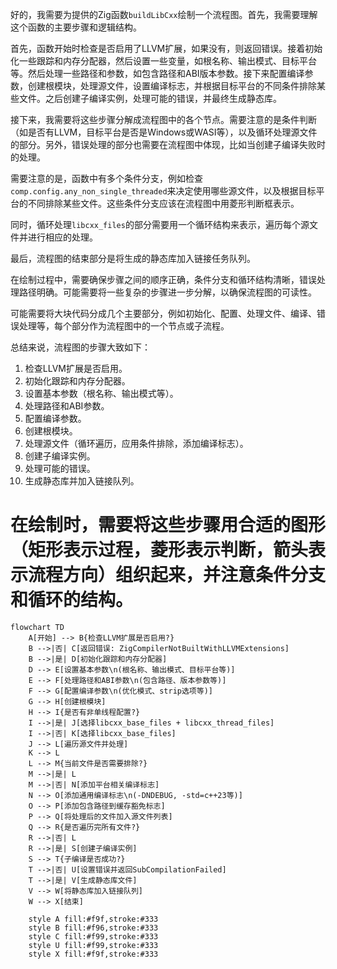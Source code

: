 好的，我需要为提供的Zig函数`buildLibCxx`绘制一个流程图。首先，我需要理解这个函数的主要步骤和逻辑结构。

首先，函数开始时检查是否启用了LLVM扩展，如果没有，则返回错误。接着初始化一些跟踪和内存分配器，然后设置一些变量，如根名称、输出模式、目标平台等。然后处理一些路径和参数，如包含路径和ABI版本参数。接下来配置编译参数，创建根模块，处理源文件，设置编译标志，并根据目标平台的不同条件排除某些文件。之后创建子编译实例，处理可能的错误，并最终生成静态库。

接下来，我需要将这些步骤分解成流程图中的各个节点。需要注意的是条件判断（如是否有LLVM，目标平台是否是Windows或WASI等），以及循环处理源文件的部分。另外，错误处理的部分也需要在流程图中体现，比如当创建子编译失败时的处理。

需要注意的是，函数中有多个条件分支，例如检查`comp.config.any_non_single_threaded`来决定使用哪些源文件，以及根据目标平台的不同排除某些文件。这些条件分支应该在流程图中用菱形判断框表示。

同时，循环处理`libcxx_files`的部分需要用一个循环结构来表示，遍历每个源文件并进行相应的处理。

最后，流程图的结束部分是将生成的静态库加入链接任务队列。

在绘制过程中，需要确保步骤之间的顺序正确，条件分支和循环结构清晰，错误处理路径明确。可能需要将一些复杂的步骤进一步分解，以确保流程图的可读性。

可能需要将大块代码分成几个主要部分，例如初始化、配置、处理文件、编译、错误处理等，每个部分作为流程图中的一个节点或子流程。

总结来说，流程图的步骤大致如下：
1. 检查LLVM扩展是否启用。
2. 初始化跟踪和内存分配器。
3. 设置基本参数（根名称、输出模式等）。
4. 处理路径和ABI参数。
5. 配置编译参数。
6. 创建根模块。
7. 处理源文件（循环遍历，应用条件排除，添加编译标志）。
8. 创建子编译实例。
9. 处理可能的错误。
10. 生成静态库并加入链接队列。

在绘制时，需要将这些步骤用合适的图形（矩形表示过程，菱形表示判断，箭头表示流程方向）组织起来，并注意条件分支和循环的结构。
================================================
```mermaid
flowchart TD
    A[开始] --> B{检查LLVM扩展是否启用?}
    B -->|否| C[返回错误: ZigCompilerNotBuiltWithLLVMExtensions]
    B -->|是| D[初始化跟踪和内存分配器]
    D --> E[设置基本参数\n(根名称、输出模式、目标平台等)]
    E --> F[处理路径和ABI参数\n(包含路径、版本参数等)]
    F --> G[配置编译参数\n(优化模式、strip选项等)]
    G --> H[创建根模块]
    H --> I{是否有非单线程配置?}
    I -->|是| J[选择libcxx_base_files + libcxx_thread_files]
    I -->|否| K[选择libcxx_base_files]
    J --> L[遍历源文件并处理]
    K --> L
    L --> M{当前文件是否需要排除?}
    M -->|是| L
    M -->|否| N[添加平台相关编译标志]
    N --> O[添加通用编译标志\n(-DNDEBUG, -std=c++23等)]
    O --> P[添加包含路径到缓存豁免标志]
    P --> Q[将处理后的文件加入源文件列表]
    Q --> R{是否遍历完所有文件?}
    R -->|否| L
    R -->|是| S[创建子编译实例]
    S --> T{子编译是否成功?}
    T -->|否| U[设置错误并返回SubCompilationFailed]
    T -->|是| V[生成静态库文件]
    V --> W[将静态库加入链接队列]
    W --> X[结束]
    
    style A fill:#f9f,stroke:#333
    style B fill:#f96,stroke:#333
    style C fill:#f99,stroke:#333
    style U fill:#f99,stroke:#333
    style X fill:#f9f,stroke:#333
```